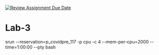 [![Review Assignment Due Date](https://classroom.github.com/assets/deadline-readme-button-24ddc0f5d75046c5622901739e7c5dd533143b0c8e959d652212380cedb1ea36.svg)](https://classroom.github.com/a/QTJ8j5Wb)
# Lab-3
srun --reservation=p_covidpre_117 -p cpu -c 4 --mem-per-cpu=2000 --time=1:00:00 --pty bash


